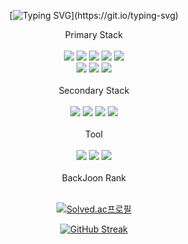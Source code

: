 <div align=center>

  [![Typing SVG](https://readme-typing-svg.demolab.com?font=Indie+Flower&size=50&duration=10000&pause=2000&color=19A7CE&center=true&vCenter=true&width=450&height=100&lines=Hello+World+!)](https://git.io/typing-svg)
</div>

<div align=center>
  <div>
    Primary Stack
  </div>
    <br>
  <div>
    <!-- React -->
    <img src="https://img.shields.io/badge/React-61DAFB?style=style=flat&logo=react&logoColor=white">
    <!-- Vue -->
    <img src="https://img.shields.io/badge/Vue.js-4FC08D?style=style=flat&logo=vuedotjs&logoColor=white">
    <!-- HTML -->
    <img src="https://img.shields.io/badge/HTML5-E34F26?style=style=flat&logo=html5&logoColor=white">
    <!-- CSS -->
    <img src="https://img.shields.io/badge/Css3-1572B6?style=style=flat&logo=css3&logoColor=white">
    <!-- JavaScript -->
    <img src="https://img.shields.io/badge/Javascript-F7DF1E?style=style=flat&logo=javascript&logoColor=white">
  </div>
  <div>
    <!-- SASS -->
    <img src="https://img.shields.io/badge/Sass-CC6699?style=style=flat&logo=sass&logoColor=white">
    <!-- Redux -->
    <img src="https://img.shields.io/badge/RTK-764ABC?style=style=flat&logo=redux&logoColor=white">
    <!-- TypeScript -->
    <img src="https://img.shields.io/badge/Typescript-3178C6?style=style=flat&logo=typescript&logoColor=white">
  </div>
</div>

<br>

<div align=center>
  <div>
    Secondary Stack
  </div>
  <br>
  <!-- node.js -->
  <img src="https://img.shields.io/badge/Node.js-339933?style=style=flat&logo=nodedotjs&logoColor=white">
  <!-- axios -->
  <img src="https://img.shields.io/badge/Axios-5A29E4?style=style=flat&logo=axios&logoColor=white">
  <!-- mysql -->
  <img src="https://img.shields.io/badge/Mysql-4479A1?style=style=flat&logo=mysql&logoColor=white">
  <!-- express -->
  <img src="https://img.shields.io/badge/Express-333?style=style=flat&logo=express&logoColor=white">
</div>
<br>

<div align=center>
  <div>
    Tool
  </div>
  <br>
  <!-- Figma -->
  <img src="https://img.shields.io/badge/Figma-F24E1E?style=style=flat&logo=figma&logoColor=white">
  <!-- github -->
  <img src="https://img.shields.io/badge/github-181717?style=style=flat&logo=github&logoColor=white">
    <!-- visualstudiocode -->
  <img src="https://img.shields.io/badge/VsCode-007ACC?style=style=flat&logo=visualstudiocode&logoColor=white">
</div>
<br>

<div align = center>
  <div>
    BackJoon Rank
  </div>
  <br>
  
  [![Solved.ac프로필](http://mazassumnida.wtf/api/mini/generate_badge?boj=hin6150)](https://solved.ac/profile/hin6150)
</div>

<!--<img align="center" src="https://github-readme-stats.vercel.app/api/top-langs/?username=hin6150&layout=compact"> -->

<div align=center>
  
 [![GitHub Streak](https://streak-stats.demolab.com?user=hin6150&theme=highcontrast&hide_border=true&fire=EB5454&background=0D1117)](https://git.io/streak-stats)
</div>



<!--
**hin6150/hin6150** is a ✨ _special_ ✨ repository because its `README.md` (this file) appears on your GitHub profile.

Here are some ideas to get you started:

- 🔭 I’m currently working on ...
- 🌱 I’m currently learning ...
- 👯 I’m looking to collaborate on ...
- 🤔 I’m looking for help with ...
- 💬 Ask me about ...
- 📫 How to reach me: ...
- 😄 Pronouns: ...
- ⚡ Fun fact: ...
-->
